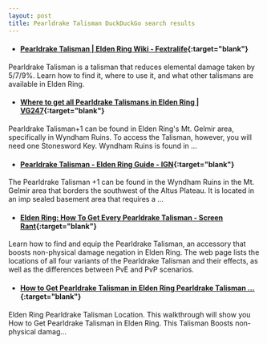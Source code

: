 ```yaml
---
layout: post
title: Pearldrake Talisman DuckDuckGo search results
---
```

* #### [Pearldrake Talisman | Elden Ring Wiki - Fextralife](https://eldenring.wiki.fextralife.com/pearldrake+talisman){:target="blank"}
Pearldrake Talisman is a talisman that reduces elemental damage taken by 5/7/9%. Learn how to find it, where to use it, and what other talismans are available in Elden Ring.
* #### [Where to get all Pearldrake Talismans in Elden Ring | VG247](https://www.vg247.com/elden-ring-pearldrake-talisman){:target="blank"}
Pearldrake Talisman+1 can be found in Elden Ring's Mt. Gelmir area, specifically in Wyndham Ruins. To access the Talisman, however, you will need one Stonesword Key. Wyndham Ruins is found in ...
* #### [Pearldrake Talisman - Elden Ring Guide - IGN](https://www.ign.com/wikis/elden-ring/Pearldrake_Talisman){:target="blank"}
The Pearldrake Talisman +1 can be found in the Wyndham Ruins in the Mt. Gelmir area that borders the southwest of the Altus Plateau. It is located in an imp sealed basement area that requires a ...
* #### [Elden Ring: How To Get Every Pearldrake Talisman - Screen Rant](https://screenrant.com/elden-ring-every-pearldrake-talisman-location-guide/){:target="blank"}
Learn how to find and equip the Pearldrake Talisman, an accessory that boosts non-physical damage negation in Elden Ring. The web page lists the locations of all four variants of the Pearldrake Talisman and their effects, as well as the differences between PvE and PvP scenarios.
* #### [How to Get Pearldrake Talisman in Elden Ring Pearldrake Talisman ...](https://www.youtube.com/watch?v=mWQ5dsSZ1gc){:target="blank"}
Elden Ring Pearldrake Talisman Location. This walkthrough will show you How to Get Pearldrake Talisman in Elden Ring. This Talisman Boosts non-physical damag...
